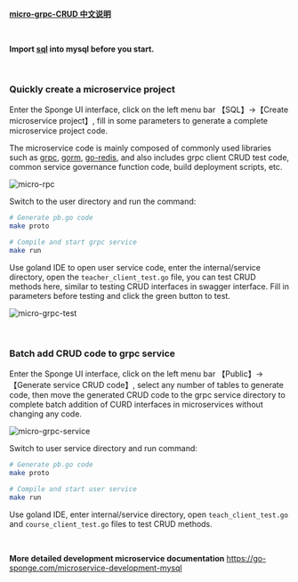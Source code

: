 
[**micro-grpc-CRUD 中文说明**](https://juejin.cn/post/7225257817346129981)

<br>

**Import [sql](https://github.com/zhufuyi/sponge_examples/blob/main/3_micro-grpc-CRUD/test/sql/user.sql) into mysql before you start.**

<br>

### Quickly create a microservice project

Enter the Sponge UI interface, click on the left menu bar 【SQL】→【Create microservice project】, fill in some parameters to generate a complete microservice project code.

The microservice code is mainly composed of commonly used libraries such as [grpc](https://github.com/grpc/grpc-go), [gorm](https://github.com/go-gorm/gorm), [go-redis](https://github.com/go-redis/redis), and also includes grpc client CRUD test code, common service governance function code, build deployment scripts, etc.

![micro-rpc](https://raw.githubusercontent.com/zhufuyi/sponge_examples/main/assets/en_micro-rpc.png)

Switch to the user directory and run the command:

```bash
# Generate pb.go code
make proto

# Compile and start grpc service
make run
```

Use goland IDE to open user service code, enter the internal/service directory, open the `teacher_client_test.go` file, you can test CRUD methods here, similar to testing CRUD interfaces in swagger interface. Fill in parameters before testing and click the green button to test.

![micro-grpc-test](https://raw.githubusercontent.com/zhufuyi/sponge_examples/main/assets/micro-rpc-test.png)

<br>

### Batch add CRUD code to grpc service

Enter the Sponge UI interface, click on the left menu bar 【Public】→【Generate service CRUD code】, select any number of tables to generate code, then move the generated CRUD code to the grpc service directory to complete batch addition of CURD interfaces in microservices without changing any code.

![micro-grpc-service](https://raw.githubusercontent.com/zhufuyi/sponge_examples/main/assets/en_micro-rpc-service.png)

Switch to user service directory and run command:

```bash
# Generate pb.go code
make proto

# Compile and start user service
make run
```

Use goland IDE, enter internal/service directory, open `teach_client_test.go` and `course_client_test.go` files to test CRUD methods.

<br>

**More detailed development microservice documentation** https://go-sponge.com/microservice-development-mysql

<br>